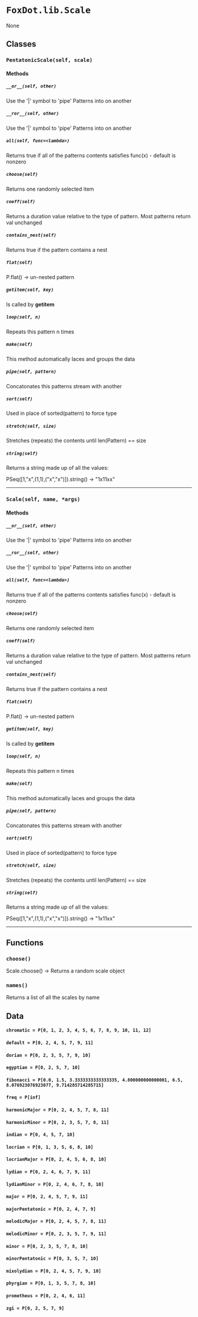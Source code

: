 # `FoxDot.lib.Scale`

None

## Classes

### `PentatonicScale(self, scale)`



#### Methods

##### `__or__(self, other)`

Use the '|' symbol to 'pipe' Patterns into on another 

##### `__ror__(self, other)`

Use the '|' symbol to 'pipe' Patterns into on another 

##### `all(self, func=<lambda>)`

Returns true if all of the patterns contents satisfies func(x) - default is nonzero 

##### `choose(self)`

Returns one randomly selected item 

##### `coeff(self)`

Returns a duration value relative to the type of pattern. Most patterns return val unchanged 

##### `contains_nest(self)`

Returns true if the pattern contains a nest 

##### `flat(self)`

P.flat() -> un-nested pattern 

##### `getitem(self, key)`

Is called by __getitem__ 

##### `loop(self, n)`

Repeats this pattern n times 

##### `make(self)`

This method automatically laces and groups the data 

##### `pipe(self, pattern)`

Concatonates this patterns stream with another 

##### `sort(self)`

Used in place of sorted(pattern) to force type 

##### `stretch(self, size)`

Stretches (repeats) the contents until len(Pattern) == size 

##### `string(self)`

Returns a string made up of all the values:

PSeq([1,"x",(1,1),("x","x")]).string() -> "1x11xx" 

---

### `Scale(self, name, *args)`



#### Methods

##### `__or__(self, other)`

Use the '|' symbol to 'pipe' Patterns into on another 

##### `__ror__(self, other)`

Use the '|' symbol to 'pipe' Patterns into on another 

##### `all(self, func=<lambda>)`

Returns true if all of the patterns contents satisfies func(x) - default is nonzero 

##### `choose(self)`

Returns one randomly selected item 

##### `coeff(self)`

Returns a duration value relative to the type of pattern. Most patterns return val unchanged 

##### `contains_nest(self)`

Returns true if the pattern contains a nest 

##### `flat(self)`

P.flat() -> un-nested pattern 

##### `getitem(self, key)`

Is called by __getitem__ 

##### `loop(self, n)`

Repeats this pattern n times 

##### `make(self)`

This method automatically laces and groups the data 

##### `pipe(self, pattern)`

Concatonates this patterns stream with another 

##### `sort(self)`

Used in place of sorted(pattern) to force type 

##### `stretch(self, size)`

Stretches (repeats) the contents until len(Pattern) == size 

##### `string(self)`

Returns a string made up of all the values:

PSeq([1,"x",(1,1),("x","x")]).string() -> "1x11xx" 

---

## Functions

### `choose()`

Scale.choose() -> Returns a random scale object 

### `names()`

Returns a list of all the scales by name 

## Data

#### `chromatic = P[0, 1, 2, 3, 4, 5, 6, 7, 8, 9, 10, 11, 12]`

#### `default = P[0, 2, 4, 5, 7, 9, 11]`

#### `dorian = P[0, 2, 3, 5, 7, 9, 10]`

#### `egyptian = P[0, 2, 5, 7, 10]`

#### `fibonacci = P[0.0, 1.5, 3.3333333333333335, 4.800000000000001, 6.5, 8.076923076923077, 9.714285714285715]`

#### `freq = P[inf]`

#### `harmonicMajor = P[0, 2, 4, 5, 7, 8, 11]`

#### `harmonicMinor = P[0, 2, 3, 5, 7, 8, 11]`

#### `indian = P[0, 4, 5, 7, 10]`

#### `locrian = P[0, 1, 3, 5, 6, 8, 10]`

#### `locrianMajor = P[0, 2, 4, 5, 6, 8, 10]`

#### `lydian = P[0, 2, 4, 6, 7, 9, 11]`

#### `lydianMinor = P[0, 2, 4, 6, 7, 8, 10]`

#### `major = P[0, 2, 4, 5, 7, 9, 11]`

#### `majorPentatonic = P[0, 2, 4, 7, 9]`

#### `melodicMajor = P[0, 2, 4, 5, 7, 8, 11]`

#### `melodicMinor = P[0, 2, 3, 5, 7, 9, 11]`

#### `minor = P[0, 2, 3, 5, 7, 8, 10]`

#### `minorPentatonic = P[0, 3, 5, 7, 10]`

#### `mixolydian = P[0, 2, 4, 5, 7, 9, 10]`

#### `phyrgian = P[0, 1, 3, 5, 7, 8, 10]`

#### `prometheus = P[0, 2, 4, 6, 11]`

#### `zgi = P[0, 2, 5, 7, 9]`


